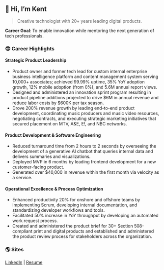 ## **👋 Hi, I’m Kent**

> Creative technologist with 20+ years leading digital products.

**Career Goal**: To enable innovation while mentoring the next generation of tech professionals.

### 😎 Career Highlights

#### Strategic Product Leadership

- Product owner and former tech lead for custom internal enterprise business intelligence platform and content management system serving 10,000+ associates; achieved 99.99% uptime, 35% YoY adoption growth, 12% mobile adoption (from 0%), and 5.6M annual report views.
- Designed and administered an innovation sprint program resulting in product pipeline additions projected to drive $6M in annual revenue and reduce labor costs by $600K per tax season.
- Drove 200% revenue growth by leading end-to-end product development, coordinating music producers and music video resources, negotiating contracts, and executing strategic marketing initiatives that secured placement on MTV, A&E, E!, and NBC networks.

#### Product Development & Software Engineering

- Reduced turnaround time from 2 hours to 2 seconds by overseeing the development of a generative AI chatbot that queries internal data and delivers summaries and visualizations.
- Deployed MVP in 6 months by leading frontend development for a new customer-facing product.
- Generated over $40,000 in revenue within the first month via velocity as a service.

#### Operational Excellence & Process Optimization

- Enhanced productivity 20% for onshore and offshore teams by implementing Scrum, developing internal documentation, and standardizing developer workflows and tools.
- Facilitated 50% increase in YoY throughput by developing an automated work request process.
- Created and administered the product brief for 30+ Section 508-compliant print and digital products and established and administered the product review process for stakeholders across the organization.

### 🌎 Sites

[LinkedIn](https://www.linkedin.com/in/theartofwarren/) | [Resume](https://www.kentwarren.dev)
